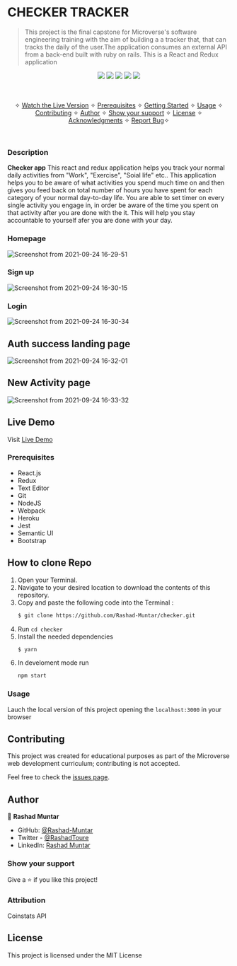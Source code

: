 # CHECKER TRACKER

> This project is the final capstone for Microverse's software engineering training with the aim of building a a tracker that, that can tracks the daily of the user.The application consumes an external API from a back-end built with ruby on rails. This is a React and Redux application

<p align="center">
    <a href="https://img.shields.io/badge/Microverse-blueviolet" alt="Contributors">
        <img src="https://img.shields.io/badge/Microverse-blueviolet" /></a>
    <a href="https://www.javascript.com/" alt="JS">
        <img src="https://img.shields.io/badge/javaScript-ES6-yellow" /></a>
    <a href="https://webpack.js.org//" alt="Webpack">
        <img src="https://img.shields.io/badge/Webpack.js-5.21.2-blue" /></a>
    <a href="https://eslint.org/" alt="Eslint">
        <img src="https://img.shields.io/badge/eslint-6.8.0-red" /></a>
    <a href="https://stylelint.io/" alt="Stylelint">
        <img src="https://img.shields.io/badge/Stylelint-13.3.x-green" /></a>
</p>

<p align="center">
    <br />
    <br />&#10023;
    <a href="#Prerequisites">Watch the Live Version</a> &#10023;
    <a href="#Prerequisites">Prerequisites</a> &#10023;
    <a href="#Getting-Started">Getting Started</a> &#10023;
    <a href="#Usage">Usage</a> &#10023;
    <a href="#Contributing">Contributing</a> &#10023;
    <a href="#Author">Author</a> &#10023;
    <a href="#Show-your-support">Show your support</a> &#10023;
    <a href="#License">License</a> &#10023;
    <a href="#Acknowledgments">Acknowledgments</a> &#10023;
    <a href="https://github.com/Rashad-Muntar/to-do">Report Bug</a>&#10023;

</p>

<br/>

### Description
<b>Checker app</b> This react and redux application helps you track your normal daily activities from "Work", "Exercise", "Soial life" etc.. This application helps you to be aware of what activities you spend much time on and then gives you feed back on total number of hours you have spent for each category of your normal day-to-day life. You are able to set timer on every single activity you engage in, in order be aware of the time you spent on that activity after you are done with the it. This will help you stay accountable to yourself afer you are done with your day.

### Homepage
![Screenshot from 2021-09-24 16-29-51](https://user-images.githubusercontent.com/58520480/134709996-4afb4177-1379-458e-812e-38081caf6105.png)

### Sign up
![Screenshot from 2021-09-24 16-30-15](https://user-images.githubusercontent.com/58520480/134710090-caeec232-eaa3-4bcc-ac73-6200dc2b4195.png)

### Login
![Screenshot from 2021-09-24 16-30-34](https://user-images.githubusercontent.com/58520480/134710206-bae3c327-3660-40c3-80ee-5b4ddd272a60.png)

## Auth success landing page
![Screenshot from 2021-09-24 16-32-01](https://user-images.githubusercontent.com/58520480/134710288-72685db2-cb14-473b-8909-3bfa41a5b800.png)

## New Activity page
![Screenshot from 2021-09-24 16-33-32](https://user-images.githubusercontent.com/58520480/134710439-202b06a0-c313-460b-bb6a-940ed1601795.png)

## Live Demo

Visit [Live Demo](https://quiet-citadel-65357.herokuapp.com/)

### Prerequisites

- React.js
- Redux
- Text Editor
- Git
- NodeJS
- Webpack
- Heroku
- Jest
- Semantic UI
- Bootstrap

## How to clone Repo
1. Open your Terminal.
2. Navigate to your desired location to download the contents of this repository.
3. Copy and paste the following code into the Terminal :
   ```bash
   $ git clone https://github.com/Rashad-Muntar/checker.git
   ```
4. Run `cd checker`
5. Install the needed dependencies 
    ```bash
    $ yarn
    ```
6. In develoment mode run 
    ```bash
    npm start
    ```

### Usage
Lauch the local version of this project opening the `localhost:3000` in your browser

## Contributing

This project was created for educational purposes as part of the Microverse web development curriculum; contributing is not accepted.

Feel free to check the [issues page](https://github.com/Rashad-Muntar/checker/issues).

## Author

👤 **Rashad Muntar**

- GitHub: [@Rashad-Muntar](https://github.com/Rashad-Muntar)
- Twitter - [@RashadToure](https://twitter.com/RashadToure)
- LinkedIn: [Rashad Muntar](https://www.linkedin.com/in/rashad-muntar/)

### Show your support

Give a ⭐️ if you like this project!

### Attribution
Coinstats API


## License


This project is licensed under the MIT License
